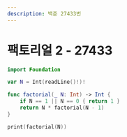 ```yaml
---
description: 백준 27433번
---
```


# 팩토리얼 2 - 27433

```swift
import Foundation

var N = Int(readLine()!)!

func factorial(_ N: Int) -> Int {
    if N == 1 || N == 0 { return 1 }
    return N * factorial(N - 1)
}

print(factorial(N))

```
